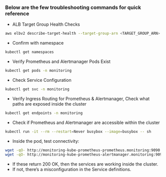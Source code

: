 ### Below are the few troubleshooting commands for quick reference

- ALB Target Group Health Checks
```bash
aws elbv2 describe-target-health --target-group-arn <TARGET_GROUP_ARN>
```

- Confirm with namespace
```bash
kubectl get namespaces
```

- Verify Prometheus and Alertmanager Pods Exist
```bash
kubectl get pods -n monitoring
```

- Check Service Configuration
```bash
kubectl get svc -n monitoring
```

- Verify Ingress Routing for Prometheus & Alertmanager, Check what paths are exposed inside the cluster
```bash
kubectl get endpoints -n monitoring
```

- Check if Prometheus and Alertmanager are accessible within the cluster
```bash
kubectl run -it --rm --restart=Never busybox --image=busybox -- sh
```
- Inside the pod, test connectivity:
```bash
wget -qO- http://monitoring-kube-prometheus-prometheus.monitoring:9090
wget -qO- http://monitoring-kube-prometheus-alertmanager.monitoring:9093
```

- If these return 200 OK, then the services are working inside the cluster.
- If not, there’s a misconfiguration in the Service definitions.
